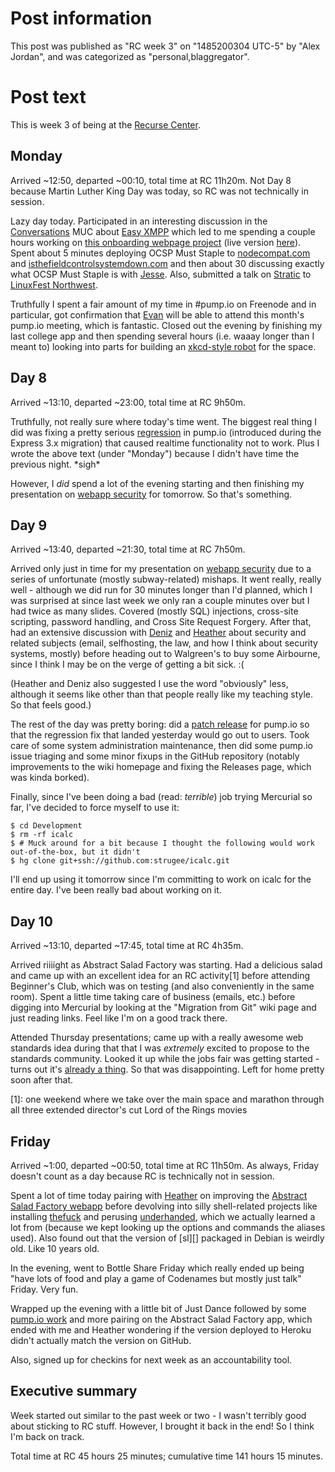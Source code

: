 # Post information

This post was published as "RC week 3" on "1485200304 UTC-5" by "Alex Jordan", and was categorized as "personal,blaggregator".

# Post text

This is week 3 of being at the [Recurse Center][]. 

## Monday

Arrived ~12:50, departed ~00:10, total time at RC 11h20m. Not Day 8 because Martin Luther King Day was today, so RC was not technically in session.

Lazy day today. Participated in an interesting discussion in the [Conversations][] MUC about [Easy XMPP][] which led to me spending a couple hours working on [this onboarding webpage project][onboarding-project] (live version [here][onboarding]). Spent about 5 minutes deploying OCSP Must Staple to [nodecompat.com][] and [isthefieldcontrolsystemdown.com][] and then about 30 discussing exactly what OCSP Must Staple is with [Jesse][]. Also, submitted a talk on [Stratic][] to [LinuxFest Northwest][lfnw].

Truthfully I spent a fair amount of my time in #pump.io on Freenode and in particular, got confirmation that [Evan][] will be able to attend this month's pump.io meeting, which is fantastic. Closed out the evening by finishing my last college app and then spending several hours (i.e. waaay longer than I meant to) looking into parts for building an [xkcd-style robot][robot] for the space.

## Day 8

Arrived ~13:10, departed ~23:00, total time at RC 9h50m.

Truthfully, not really sure where today's time went. The biggest real thing I did was fixing a pretty serious [regression][] in pump.io (introduced during the Express 3.x migration) that caused realtime functionality not to work. Plus I wrote the above text (under "Monday") because I didn't have time the previous night. \*sigh\*

However, I _did_ spend a lot of the evening starting and then finishing my presentation on [webapp security][] for tomorrow. So that's something.

## Day 9

Arrived ~13:40, departed ~21:30, total time at RC 7h50m.

Arrived only just in time for my presentation on [webapp security][] due to a series of unfortunate (mostly subway-related) mishaps. It went really, really well - although we did run for 30 minutes longer than I'd planned, which I was surprised at since last week we only ran a couple minutes over but I had twice as many slides. Covered (mostly SQL) injections, cross-site scripting, password handling, and Cross Site Request Forgery. After that, had an extensive discussion with [Deniz][] and [Heather][] about security and related subjects (email, selfhosting, the law, and how I think about security systems, mostly) before heading out to Walgreen's to buy some Airbourne, since I think I may be on the verge of getting a bit sick. :(

(Heather and Deniz also suggested I use the word "obviously" less, although it seems like other than that people really like my teaching style. So that feels good.)

The rest of the day was pretty boring: did a [patch release][] for pump.io so that the regression fix that landed yesterday would go out to users. Took care of some system administration maintenance, then did some pump.io issue triaging and some minor fixups in the GitHub repository (notably improvements to the wiki homepage and fixing the Releases page, which was kinda borked).

Finally, since I've been doing a bad (read: _terrible_) job trying Mercurial so far, I've decided to force myself to use it:

    $ cd Development
	$ rm -rf icalc
	$ # Muck around for a bit because I thought the following would work out-of-the-box, but it didn't
	$ hg clone git+ssh://github.com:strugee/icalc.git

I'll end up using it tomorrow since I'm committing to work on icalc for the entire day. I've been really bad about working on it.

## Day 10

Arrived ~13:10, departed ~17:45, total time at RC 4h35m.

Arrived riiiight as Abstract Salad Factory was starting. Had a delicious salad and came up with an excellent idea for an RC activity\[1] before attending Beginner's Club, which was on testing (and also conveniently in the same room). Spent a little time taking care of business (emails, etc.) before digging into Mercurial by looking at the "Migration from Git" wiki page and just reading links. Feel like I'm on a good track there.

Attended Thursday presentations; came up with a really awesome web standards idea during that that I was _extremely_ excited to propose to the standards community. Looked it up while the jobs fair was getting started - turns out it's [already a thing][mixedcontent]. So that was disappointing. Left for home pretty soon after that.

 \[1]: one weekend where we take over the main space and marathon through all three extended director's cut Lord of the Rings movies

## Friday

Arrived ~1:00, departed ~00:50, total time at RC 11h50m. As always, Friday doesn't count as a day because RC is technically not in session.

Spent a lot of time today pairing with [Heather][] on improving the [Abstract Salad Factory webapp][asf] before devolving into silly shell-related projects like installing [thefuck][] and perusing [underhanded][], which we actually learned a lot from (because we kept looking up the options and commands the aliases used). Also found out that the version of [sl][] packaged in Debian is weirdly old. Like 10 years old.

In the evening, went to Bottle Share Friday which really ended up being "have lots of food and play a game of Codenames but mostly just talk" Friday. Very fun.

Wrapped up the evening with a little bit of Just Dance followed by some [pump.io work][datadir] and more pairing on the Abstract Salad Factory app, which ended with me and Heather wondering if the  version deployed to Heroku didn't actually match the version on GitHub.

Also, signed up for checkins for next week as an accountability tool.

## Executive summary

Week started out similar to the past week or two - I wasn't terribly good about sticking to RC stuff. However, I brought it back in the end! So I think I'm back on track.

Total time at RC 45 hours 25 minutes; cumulative time 141 hours 15 minutes.

 [Recurse Center]: https://recurse.com
 [Conversations]: https://conversations.im
 [Easy XMPP]: https://wiki.xmpp.org/web/Easy_Onboarding
 [onboarding-project]: https://github.com/ge0rg/easy-xmpp-invitation
 [onboarding]: https://yax.im/i/#alex@strugee.net
 [nodecompat.com]: https://nodecompat.com
 [isthefieldcontrolsystemdown.com]: https://isthefieldcontrolsystemdown.com
 [Jesse]: https://jessewalling.com/
 [Stratic]: https://github.com/straticjs/generator-stratic
 [lfnw]: https://www.linuxfestnorthwest.org/
 [Evan]: https://e14n.com/evan
 [robot]: https://xkcd.com/413/
 [regression]: https://github.com/pump-io/pump.io/issues/1266
 [webapp security]: https://strugee.net/presentation-webapp-security
 [Deniz]: https://github.com/ebb-tide
 [Heather]: https://github.com/heatherbooker
 [asf]: https://github.com/asinghamgoodwin/AbstractSaladFactory
 [thefuck]: https://github.com/nvbn/thefuck
 [underhanded]: https://github.com/ayust/underhanded
 [mixedcontent]: https://w3c.github.io/webappsec-mixed-content/#strict-opt-in
 [patch release]: https://github.com/pump-io/pump.io/blob/master/CHANGELOG.md#211---2017-01-18
 [datadir]: https://github.com/pump-io/pump.io/pull/1272
